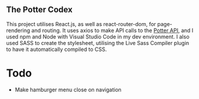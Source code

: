 ## The Potter Codex
This project utilises React.js, as well as react-router-dom, for page-rendering and routing. It uses axios to make API calls to the [Potter API](https://www.potterapi.com/), and I used npm and Node with Visual Studio Code in my dev environment. I also used SASS to create the stylesheet, utilising the Live Sass Compiler plugin to have it automatically compiled to CSS.

# Todo
* Make hamburger menu close on navigation
